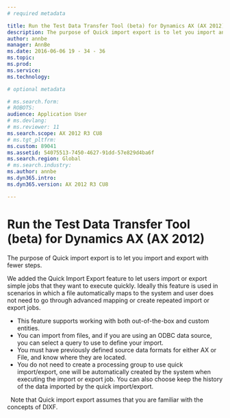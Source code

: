```yaml
---
# required metadata

title: Run the Test Data Transfer Tool (beta) for Dynamics AX (AX 2012)
description: The purpose of Quick import export is to let you import and export with fewer steps.
author: annbe
manager: AnnBe
ms.date: 2016-06-06 19 - 34 - 36
ms.topic: 
ms.prod: 
ms.service: 
ms.technology: 

# optional metadata

# ms.search.form: 
# ROBOTS: 
audience: Application User
# ms.devlang: 
# ms.reviewer: 11
ms.search.scope: AX 2012 R3 CU8
# ms.tgt_pltfrm: 
ms.custom: 89041
ms.assetid: 54075513-7450-4627-91dd-57e829d4ba6f
ms.search.region: Global
# ms.search.industry: 
ms.author: annbe
ms.dyn365.intro: 
ms.dyn365.version: AX 2012 R3 CU8

---
```


# Run the Test Data Transfer Tool (beta) for Dynamics AX (AX 2012)

The purpose of Quick import export is to let you import and export with fewer steps.

We added the Quick Import Export feature to let users import or export simple jobs that they want to execute quickly. Ideally this feature is used in scenarios in which a file automatically maps to the system and user does not need to go through advanced mapping or create repeated import or export jobs.

-   This feature supports working with both out-of-the-box and custom entities.
-   You can import from files, and if you are using an ODBC data source, you can select a query to use to define your import.
-   You must have previously defined source data formats for either AX or File, and know where they are located.
-   You do not need to create a processing group to use quick import/export, one will be automatically created by the system when executing the import or export job. You can also choose keep the history of the data imported by the quick import/export.

  Note that Quick import export assumes that you are familiar with the concepts of DIXF.

